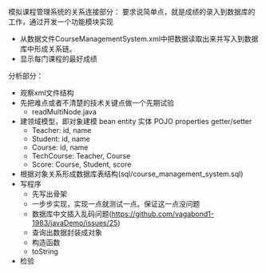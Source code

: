 模拟课程管理系统的关系连接部分：
要求说简单点，就是成绩的录入到数据库的工作，通过开发一个功能模块实现
- 从数据文件CourseManagementSystem.xml中把数据读取出来并写入到数据库中形成关系链。
- 显示每门课程的最好成绩

分析部分：
- 观察xml文件结构
- 先把难点或者不清楚的技术关键点做一个先期试验
    - readMultiNode.java
- 建领域模型，即对象建模 bean entity   实体   POJO properties getter/setter
    - Teacher: id, name
    - Student: id, name
    - Course: id, name
    - TechCourse: Teacher, Course
    - Score: Course, Student, score
- 根据对象关系形成数据库表结构(sql/course_management_system.sql)
- 写程序
    - 先写出骨架
    - 一步步实现，实现一点就测试一点。保证这一点没问题
    - 数据库中文插入乱码问题(https://github.com/vagabond1-1983/javaDemo/issues/25)
    - 查询出数据封装成对象
    - 构造函数
    - toString
- 检验